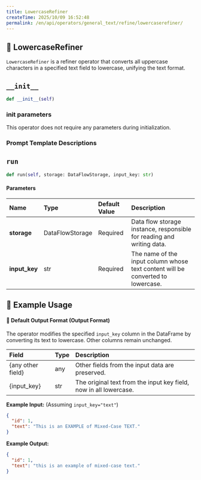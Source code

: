 ```yaml
---
title: LowercaseRefiner
createTime: 2025/10/09 16:52:48
permalink: /en/api/operators/general_text/refine/lowercaserefiner/
---
```


## 📘 LowercaseRefiner
`LowercaseRefiner` is a refiner operator that converts all uppercase characters in a specified text field to lowercase, unifying the text format.

## `__init__`
```python
def __init__(self)
```
### init parameters
This operator does not require any parameters during initialization.

### Prompt Template Descriptions

## `run`
```python
def run(self, storage: DataFlowStorage, input_key: str)
```
#### Parameters
| Name          | Type              | Default Value | Description                                                                 |
| :------------ | :---------------- | :------------ | :-------------------------------------------------------------------------- |
| **storage**   | DataFlowStorage   | Required      | Data flow storage instance, responsible for reading and writing data.       |
| **input_key** | str               | Required      | The name of the input column whose text content will be converted to lowercase. |

## 🧠 Example Usage

#### 🧾 Default Output Format (Output Format)
The operator modifies the specified `input_key` column in the DataFrame by converting its text to lowercase. Other columns remain unchanged.

| Field             | Type | Description                                                      |
| :---------------- | :--- | :--------------------------------------------------------------- |
| {any other field} | any  | Other fields from the input data are preserved.                  |
| {input\_key}      | str  | The original text from the input key field, now in all lowercase. |

**Example Input:**
(Assuming `input_key="text"`)
```json
{
  "id": 1,
  "text": "This is an EXAMPLE of Mixed-Case TEXT."
}
```
**Example Output:**
```json
{
  "id": 1,
  "text": "this is an example of mixed-case text."
}
```
